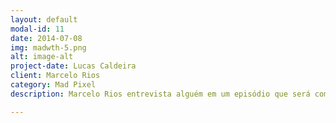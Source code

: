 ```yaml
---
layout: default
modal-id: 11
date: 2014-07-08
img: madwth-5.png
alt: image-alt
project-date: Lucas Caldeira
client: Marcelo Rios
category: Mad Pixel
description: Marcelo Rios entrevista alguém em um episódio que será como um talkshow. Madway to Heaven constará sim e saiba que supresas interessantes sobre o game poderão ser exploradas nesse episódio.

---
```

